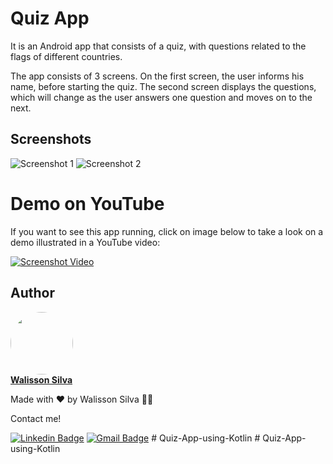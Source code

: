 # Quiz App

It is an Android app that consists of a quiz, with questions related to the flags of different countries.

The app consists of 3 screens. On the first screen, the user informs his name, before starting the quiz. The second screen displays the questions, which will change as the user answers one question and moves on to the next.

## Screenshots

![Screenshot 1](/screenshots/screenshot-1.png)
![Screenshot 2](/screenshots/screenshot-2.png)

# Demo on YouTube

If you want to see this app running, click on image below to take a look on a demo illustrated in a YouTube video:

[![Screenshot Video](/screenshots/screenshot.png)](https://youtu.be/92zOdc_qVK4)

## Author

<a href="https://www.walissonsilva.com">
 <img style="border-radius: 50px;" src="https://avatars.githubusercontent.com/u/13500056?v=4" width="100px;" alt=""/>
 <br />
 <b>Walisson Silva</b></a>

Made with ❤️ by Walisson Silva 👋🏽

Contact me!

[![Linkedin Badge](https://img.shields.io/badge/LinkedIn-WalissonSilva-blue?style=flat-square&logo=Linkedin&logoColor=white&link=https://www.linkedin.com/in/walissonsilva/)](https://www.linkedin.com/in/walissonsilva/)
[![Gmail Badge](https://img.shields.io/badge/-walissonsilva10@gmail.com-c14438?style=flat-square&logo=Gmail&logoColor=white&link=mailto:walissonsilva10@gmail.com)](mailto:walissonsilva10@gmail.com)
#   Q u i z - A p p - u s i n g - K o t l i n  
 #   Q u i z - A p p - u s i n g - K o t l i n  
 